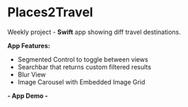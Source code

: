# Places2Travel

Weekly project - **Swift** app showing diff travel destinations.

**App Features:**

- Segmented Control to toggle between views
- Searchbar that returns custom filtered results
- Blur View
- Image Carousel with Embedded Image Grid

**- App Demo -**
